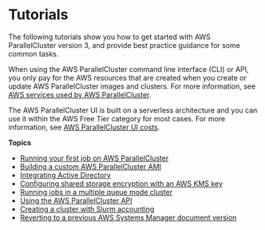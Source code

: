 # Tutorials<a name="tutorials-v3"></a>

The following tutorials show you how to get started with AWS ParallelCluster version 3, and provide best practice guidance for some common tasks\.

When using the AWS ParallelCluster command line interface \(CLI\) or API, you only pay for the AWS resources that are created when you create or update AWS ParallelCluster images and clusters\. For more information, see [AWS services used by AWS ParallelCluster](aws-services-v3.md)\.

The AWS ParallelCluster UI is built on a serverless architecture and you can use it within the AWS Free Tier category for most cases\. For more information, see [AWS ParallelCluster UI costs](install-pcui-v3.md#install-pcui-costs-v3)\.

**Topics**
+ [Running your first job on AWS ParallelCluster](tutorials-running-your-first-job-on-version-3.md)
+ [Building a custom AWS ParallelCluster AMI](building-custom-ami-v3.md)
+ [Integrating Active Directory](tutorials_05_multi-user-ad.md)
+ [Configuring shared storage encryption with an AWS KMS key](tutorials_04_encrypted_kms_fs-v3.md)
+ [Running jobs in a multiple queue mode cluster](multi-queue-tutorial-v3.md)
+ [Using the AWS ParallelCluster API](tutorials_06_API_use.md)
+ [Creating a cluster with Slurm accounting](tutorials_07_slurm-accounting-v3.md)
+ [Reverting to a previous AWS Systems Manager document version](tutorials_08_ssm-document-version-rev-v3.md)